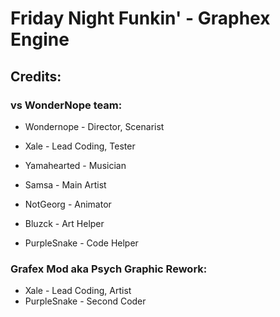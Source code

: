 # Friday Night Funkin' - Graphex Engine

## Credits:
### vs WonderNope team:
* Wondernope - Director, Scenarist
* Xale - Lead Coding, Tester
* Yamahearted - Musician
* Samsa - Main Artist
* NotGeorg - Animator

* Bluzck - Art Helper
* PurpleSnake - Code Helper

### Grafex Mod aka Psych Graphic Rework:
* Xale - Lead Coding, Artist
* PurpleSnake - Second Coder
